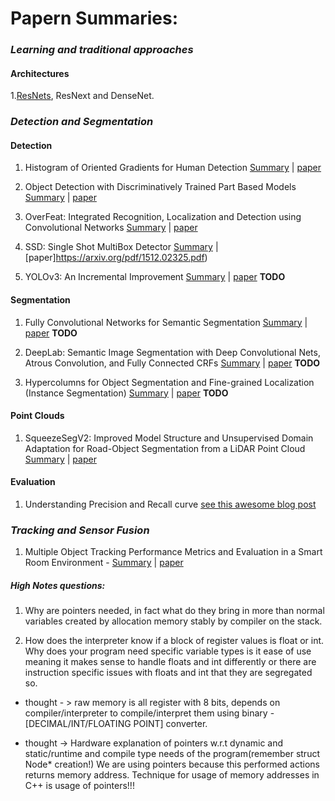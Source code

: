 # Papern Summaries:


### _Learning and traditional approaches_
#### __Architectures__

1.[ResNets](paper-summaries/deeplearning/resnet.md), ResNext and DenseNet.

### _Detection and Segmentation_

#### Detection
1. Histogram of Oriented Gradients for Human Detection [Summary](paper-summaries/traditional/HOG_human_detect.md) | [paper](https://lear.inrialpes.fr/people/triggs/pubs/Dalal-cvpr05.pdf)

2. Object Detection with Discriminatively Trained Part Based Models [Summary](paper-summaries/traditional/dpm.md) | [paper](http://cs.brown.edu/people/pfelzens/papers/lsvm-pami.pdf)

1. OverFeat: Integrated Recognition, Localization and Detection using Convolutional Networks [Summary](paper-summaries/traditional/overfeat.md) | [paper](https://arxiv.org/pdf/1312.6229.pdf)

2. SSD: Single Shot MultiBox Detector [Summary](paper-summaries/deeplearning/ssd.md) | [paper]https://arxiv.org/pdf/1512.02325.pdf)

3. YOLOv3: An Incremental Improvement [Summary](paper-summaries/deeplearning/yolo.md) | [paper](https://pjreddie.com/media/files/papers/YOLOv3.pdf) **TODO**

#### Segmentation

1. Fully Convolutional Networks for Semantic Segmentation [Summary](paper-summaries/deeplearning/fcn_seg.md) | [paper](https://arxiv.org/abs/1411.4038) **TODO**
2. DeepLab: Semantic Image Segmentation with Deep Convolutional Nets, Atrous Convolution, and Fully Connected CRFs [Summary](paper-summaries/deeplearning/deeplabv1.md) | [paper](https://arxiv.org/pdf/1606.00915.pdf) **TODO**

3. Hypercolumns for Object Segmentation and Fine-grained Localization (Instance Segmentation) [Summary](paper-summaries/deeplearning/hypercolumns.md) | [paper](https://arxiv.org/pdf/1411.5752.pdf) **TODO**

#### Point Clouds

1. SqueezeSegV2: Improved Model Structure and Unsupervised Domain Adaptation  for  Road-Object  Segmentation  from  a  LiDAR  Point Cloud [Summary](paper-summaries/deeplearning/squeezesegv2.md) | [paper](https://arxiv.org/pdf/1809.08495.pdf)


#### Evaluation

1. Understanding Precision and Recall curve [see this awesome blog post](https://github.com/rafaelpadilla/Object-Detection-Metrics#precision-x-recall-curve)

### _Tracking and Sensor Fusion_
1. Multiple Object Tracking Performance Metrics and Evaluation in a Smart Room Environment - [Summary](https://github.com/kartikmadhira1/paper-summaries/blob/master/paper-summaries/mota.md) | [paper](https://cvhci.anthropomatik.kit.edu/~stiefel/papers/ECCV2006WorkshopCameraReady.pdf)



##### High Notes questions:

1. Why are pointers needed, in fact what do they bring in more than normal variables created by allocation memory stably by compiler on the stack.

2. How does the interpreter know if a block of register values is float or int. Why does your program need specific variable types is it ease of use meaning it makes sense to handle floats and int differently or there are instruction specific issues with floats and int that they are segregated so.

- thought - > raw memory is all register with 8 bits, depends on compiler/interpreter to compile/interpret them using binary - [DECIMAL/INT/FLOATING POINT] converter.

- thought -> Hardware explanation of pointers w.r.t dynamic and static/runtime and compile type needs of the program(remember struct Node* creation!)  We are using pointers because this performed actions returns memory address. Technique for usage of memory addresses in C++ is usage of pointers!!!
